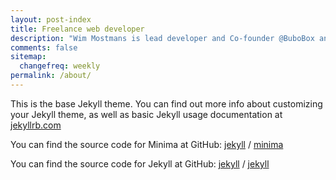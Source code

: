 ```yaml
---
layout: post-index
title: Freelance web developer
description: "Wim Mostmans is lead developer and Co-founder @BuboBox and @Ambassify, Freelancer, Open source contributor and Former CodeCanyon reviewer"
comments: false
sitemap:
  changefreq: weekly
permalink: /about/
---
```


This is the base Jekyll theme. You can find out more info about customizing your Jekyll theme, as well as basic Jekyll usage documentation at [jekyllrb.com](https://jekyllrb.com/)

You can find the source code for Minima at GitHub:
[jekyll][jekyll-organization] /
[minima](https://github.com/jekyll/minima)

You can find the source code for Jekyll at GitHub:
[jekyll][jekyll-organization] /
[jekyll](https://github.com/jekyll/jekyll)


[jekyll-organization]: https://github.com/jekyll
